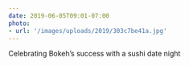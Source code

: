 ```yaml
---
date: 2019-06-05T09:01-07:00
photo:
- url: '/images/uploads/2019/303c7be41a.jpg'
---
```

Celebrating Bokeh’s success with a sushi date night
